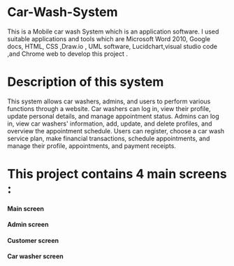 # Car-Wash-System
This is a Mobile car wash System which is an application software. 
I used suitable applications and tools which are Microsoft Word 2010, Google docs, HTML, CSS ,Draw.io , UML software, Lucidchart,visual studio code ,and Chrome web to develop this project .

# Description of this system
This system allows car washers, admins, and users to perform various functions through a website. Car washers can log in, view their profile, update personal details, and manage appointment status. Admins can log in, view car washers' information, add, update, and delete profiles, and overview the appointment schedule. Users can register, choose a car wash service plan, make financial transactions, schedule appointments, and manage their profile, appointments, and payment receipts.

# This project contains 4 main screens :
#### Main screen
#### Admin screen
#### Customer screen
#### Car washer screen 
